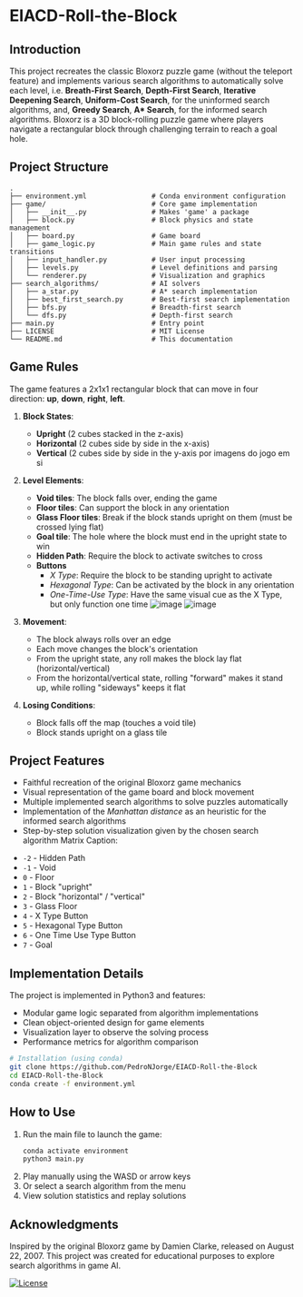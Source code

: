 # EIACD-Roll-the-Block

## Introduction
This project recreates the classic Bloxorz puzzle game (without the teleport feature) and implements various search algorithms to automatically solve each level, i.e. **Breath-First Search**, **Depth-First Search**, **Iterative Deepening Search**, **Uniform-Cost Search**, for the uninformed search algorithms, and, **Greedy Search**, **A\* Search**, for the informed search algorithms. Bloxorz is a 3D block-rolling puzzle game where players navigate a rectangular block through challenging terrain to reach a goal hole.

## Project Structure

```
.
├── environment.yml                # Conda environment configuration
├── game/                          # Core game implementation
│   ├── __init__.py                # Makes 'game' a package
│   ├── block.py                   # Block physics and state management
│   ├── board.py                   # Game board
│   ├── game_logic.py              # Main game rules and state transitions
│   ├── input_handler.py           # User input processing
│   ├── levels.py                  # Level definitions and parsing
│   └── renderer.py                # Visualization and graphics
├── search_algorithms/             # AI solvers
│   ├── a_star.py                  # A* search implementation
│   ├── best_first_search.py       # Best-first search implementation
│   ├── bfs.py                     # Breadth-first search
│   └── dfs.py                     # Depth-first search
├── main.py                        # Entry point
├── LICENSE                        # MIT License
└── README.md                      # This documentation
```

## Game Rules
The game features a 2x1x1 rectangular block that can move in four direction: **up**, **down**, **right**, **left**.
1. **Block States**:
   - **Upright** (2 cubes stacked in the z-axis)
   - **Horizontal** (2 cubes side by side in the x-axis)
   - **Vertical** (2 cubes side by side in the y-axis
por imagens do jogo em si
2. **Level Elements**:
   - **Void tiles**: The block falls over, ending the game
   - **Floor tiles**: Can support the block in any orientation
   - **Glass Floor tiles**: Break if the block stands upright on them (must be crossed lying flat)
   - **Goal tile**: The hole where the block must end in the upright state to win
   - **Hidden Path**: Require the block to activate switches to cross
   - **Buttons**
     * *X Type*: Require the block to be standing upright to activate
     * *Hexagonal Type*: Can be activated by the block in any orientation
     * *One-Time-Use Type*: Have the same visual cue as the X Type, but only function one time
![image](https://github.com/user-attachments/assets/2c2040c4-8dcf-4b69-965d-695dae3c7dda)
![image](https://github.com/user-attachments/assets/39eb51fc-99ea-4076-9c15-862a4c037774)

3. **Movement**:
   - The block always rolls over an edge
   - Each move changes the block's orientation
   - From the upright state, any roll makes the block lay flat (horizontal/vertical)
   - From the horizontal/vertical state, rolling "forward" makes it stand up, while rolling "sideways" keeps it flat

4. **Losing Conditions**:
   - Block falls off the map (touches a void tile)
   - Block stands upright on a glass tile

## Project Features
- Faithful recreation of the original Bloxorz game mechanics
- Visual representation of the game board and block movement
- Multiple implemented search algorithms to solve puzzles automatically
- Implementation of the *Manhattan distance* as an heuristic for the informed search algorithms
- Step-by-step solution visualization given by the chosen search algorithm
Matrix Caption: </br>
* `-2` - Hidden Path
* `-1` - Void
* `0` - Floor
* `1` - Block "upright"
* `2` - Block "horizontal" / "vertical"
* `3` - Glass Floor
* `4` - X Type Button
* `5` - Hexagonal Type Button
* `6` - One Time Use Type Button
* `7` - Goal

## Implementation Details
The project is implemented in Python3 and features:
- Modular game logic separated from algorithm implementations
- Clean object-oriented design for game elements
- Visualization layer to observe the solving process
- Performance metrics for algorithm comparison

```bash
# Installation (using conda)
git clone https://github.com/PedroNJorge/EIACD-Roll-the-Block
cd EIACD-Roll-the-Block
conda create -f environment.yml
```

## How to Use
1. Run the main file to launch the game:
   ```bash
   conda activate environment
   python3 main.py
   ```
2. Play manually using the WASD or arrow keys
3. Or select a search algorithm from the menu
4. View solution statistics and replay solutions

## Acknowledgments
Inspired by the original Bloxorz game by Damien Clarke, released on August 22, 2007. This project was created for educational purposes to explore search algorithms in game AI.

[![License](https://img.shields.io/badge/license-MIT-blue.svg)](LICENSE)
